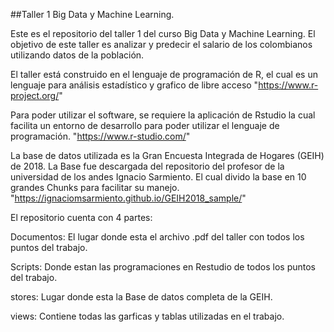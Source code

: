 ##Taller 1 Big Data y Machine Learning. 

Este es el repositorio del taller 1 del curso Big Data y Machine Learning.
El objetivo de este taller es analizar y predecir el salario de los colombianos 
utilizando datos de la población.

El taller está construido en el lenguaje de programación de R, el cual es un lenguaje para 
análisis estadístico y grafico de libre acceso 
"https://www.r-project.org/"

Para poder utilizar el software, se requiere la aplicación de Rstudio la cual facilita un entorno de 
desarrollo para poder utilizar el lenguaje de programación.
"https://www.r-studio.com/"

La base de datos utilizada es la Gran Encuesta Integrada de Hogares (GEIH) de 2018. 
La Base fue descargada del repositorio del profesor de la universidad de los andes Ignacio Sarmiento. 
El cual divido la base en 10 grandes Chunks para facilitar su manejo. 
"https://ignaciomsarmiento.github.io/GEIH2018_sample/"

El repositorio cuenta con 4 partes:

Documentos: El lugar donde esta el archivo .pdf del taller con todos los puntos del trabajo.

Scripts: Donde estan las programaciones en Restudio de todos los puntos del trabajo.

stores: Lugar donde esta la Base de datos completa de la GEIH.

views: Contiene todas las garficas y tablas utilizadas en el trabajo. 

 




 



